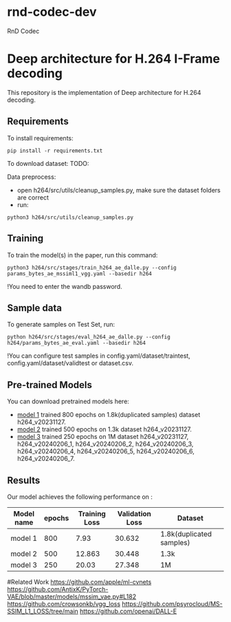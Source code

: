 # rnd-codec-dev
RnD Codec


# Deep architecture for H.264 I-Frame decoding

This repository is the implementation of Deep architecture for H.264 decoding. 


## Requirements

To install requirements:

```setup
pip install -r requirements.txt
```

To download dataset:
TODO:


Data preprocess: 

- open h264/src/utils/cleanup_samples.py, make sure the dataset folders are correct
- run: 
```cleanup
python3 h264/src/utils/cleanup_samples.py
```


## Training

To train the model(s) in the paper, run this command:

```train
python3 h264/src/stages/train_h264_ae_dalle.py --config params_bytes_ae_mssiml1_vgg.yaml --basedir h264
```
!You need to enter the wandb password.

## Sample data

To generate samples on Test Set, run:

```eval
python h264/src/stages/eval_h264_ae_dalle.py --config h264/params_bytes_ae_eval.yaml --basedir h264
```
!You can configure test samples in config.yaml/dataset/traintest, config.yaml/dataset/validtest or dataset.csv.

## Pre-trained Models

You can download pretrained models here:

- [model 1](https://drive.google.com/drive/folders/10QZ046i6mrdL5v0RKaTCFxpUray_De5z?usp=drive_link) trained 800 epochs on 1.8k(duplicated samples) dataset h264_v20231127. 
- [model 2](https://drive.google.com/drive/folders/10NiUee4a1F4FAIf3xtsSx2EbfMskVGOd?usp=drive_link) trained 500 epochs on 1.3k dataset h264_v20231127. 
- [model 3](https://drive.google.com/drive/folders/10raW7MKMVcWnJj6y2ekMaVNkNFFl0M3J?usp=drive_link) trained 250 epochs on 1M dataset h264_v20231127, h264_v20240206_1, h264_v20240206_2, h264_v20240206_3, h264_v20240206_4, h264_v20240206_5, h264_v20240206_6, h264_v20240206_7. 

## Results

Our model achieves the following performance on :


| Model name         |    epochs       | Training Loss  | Validation Loss|           Dataset           |
| -----------------  |---------------- | -------------- | -------------- |-----------------------------|
| model 1            |     800         |      7.93      |     30.632     |   1.8k(duplicated samples)  |
| model 2            |     500         |      12.863    |     30.448     |            1.3k             |
| model 3            |     250         |      20.03     |     27.348     |             1M              |


#Related Work
https://github.com/apple/ml-cvnets
https://github.com/AntixK/PyTorch-VAE/blob/master/models/mssim_vae.py#L182
https://github.com/crowsonkb/vgg_loss
https://github.com/psyrocloud/MS-SSIM_L1_LOSS/tree/main
https://github.com/openai/DALL-E

